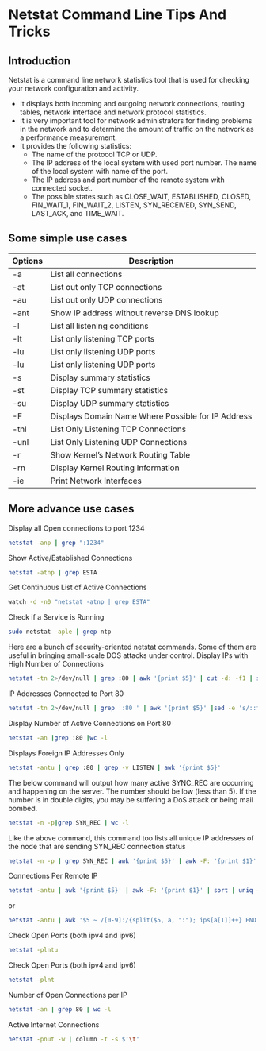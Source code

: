 # Netstat Command Line Tips And Tricks

## Introduction

Netstat is a command line network statistics tool that is used for checking your network configuration and activity.

- It displays both incoming and outgoing network connections, routing tables, network interface and network protocol statistics.
- It is very important tool for network administrators for finding problems in the network and to determine the amount of traffic on the network as a performance measurement.
- It provides the following statistics:
  - The name of the protocol TCP or UDP.
  - The IP address of the local system with used port number. The name of the local system with name of the port.
  - The IP address and port number of the remote system with connected socket.
  - The possible states such as CLOSE_WAIT, ESTABLISHED, CLOSED, FIN_WAIT_1, FIN_WAIT_2, LISTEN, SYN_RECEIVED, SYN_SEND, LAST_ACK, and TIME_WAIT.

## Some simple use cases

| Options     | Description |
| ----------- | ----------- |
| -a          | List all connections |
| -at         | List out only TCP connections |
| -au         | List out only UDP connections |
| -ant        | Show IP address without reverse DNS lookup |
| -l          | List all listening conditions |
| -lt         | List only listening TCP ports |
| -lu         | List only listening UDP ports |
| -lu         | List only listening UDP ports |
| -s          | Display summary statistics |
| -st         | Display TCP summary statistics |
| -su         | Display UDP summary statistics |
| -F          | Displays Domain Name Where Possible for IP Address |
| -tnl        | List Only Listening TCP Connections |
| -unl        | List Only Listening UDP Connections |
| -r          | Show Kernel’s Network Routing Table |
| -rn         | Display Kernel Routing Information |
| -ie         | Print Network Interfaces |

## More advance use cases

Display all Open connections to port 1234

```bash
netstat -anp | grep ":1234"
```

Show Active/Established Connections

```bash
netstat -atnp | grep ESTA
```

Get Continuous List of Active Connections

```bash
watch -d -n0 "netstat -atnp | grep ESTA"
```

Check if a Service is Running

```bash
sudo netstat -aple | grep ntp
```

Here are a bunch of security-oriented netstat commands. Some of them are useful in bringing small-scale DOS attacks under control.
Display IPs with High Number of Connections

```bash
netstat -tn 2>/dev/null | grep :80 | awk '{print $5}' | cut -d: -f1 | sort | uniq -c | sort -nr | head
```

IP Addresses Connected to Port 80

```bash
netstat -tn 2>/dev/null | grep ':80 ' | awk '{print $5}' |sed -e 's/::ffff://' | cut -f1 -d: | sort | uniq -c | sort -rn | head
```

Display Number of Active Connections on Port 80

```bash
netstat -an |grep :80 |wc -l
```

Displays Foreign IP Addresses Only

```bash
netstat -antu | grep :80 | grep -v LISTEN | awk '{print $5}'
```

The below command will output how many active SYNC_REC are occurring and happening on the server. The number should be low (less than 5). If the number is in double digits, you may be suffering a DoS attack or being mail bombed.

```bash
netstat -n -p|grep SYN_REC | wc -l
```

Like the above command, this command too lists all unique IP addresses of the node that are sending SYN_REC connection status

```bash
netstat -n -p | grep SYN_REC | awk '{print $5}' | awk -F: '{print $1}'
```

Connections Per Remote IP

```bash
netstat -antu | awk '{print $5}' | awk -F: '{print $1}' | sort | uniq -c | sort -n
```

or

```bash
netstat -antu | awk '$5 ~ /[0-9]:/{split($5, a, ":"); ips[a[1]]++} END {for (ip in ips) print ips[ip], ip | "sort -k1 -nr"}'
```

Check Open Ports (both ipv4 and ipv6)

```bash
netstat -plntu
```

Check Open Ports (both ipv4 and ipv6)

```bash
netstat -plnt
```

Number of Open Connections per IP

```bash
netstat -an | grep 80 | wc -l
```

Active Internet Connections

```bash
netstat -pnut -w | column -t -s $'\t'
```
